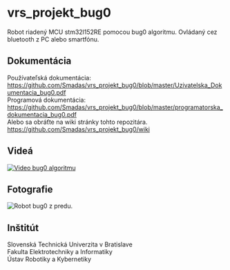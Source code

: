 # vrs_projekt_bug0
Robot riadený MCU stm32l152RE pomocou bug0 algoritmu. Ovládaný cez bluetooth z PC alebo smartfónu.
## Dokumentácia
Používateľská dokumentácia:<br>
https://github.com/Smadas/vrs_projekt_bug0/blob/master/Uzivatelska_Dokumentacia_bug0.pdf<br>
Programová dokumentácia:<br>
https://github.com/Smadas/vrs_projekt_bug0/blob/master/programatorska_dokumentacia_bug0.pdf<br>
Alebo sa obráťte na wiki stránky tohto repozitára.<br>
https://github.com/Smadas/vrs_projekt_bug0/wiki<br>
## Videá
[![Video bug0 algoritmu](https://img.youtube.com/vi/e8D9wMnVfY8/0.jpg)](https://www.youtube.com/watch?v=e8D9wMnVfY8)
## Fotografie
![Robot bug0 z predu.](http://robotics.smadas.net/bug0robot/bug0robotFront.jpg)
## Inštitút
Slovenská Technická Univerzita v Bratislave<br>
Fakulta Elektrotechniky a Informatiky<br>
Ústav Robotiky a Kybernetiky<br>

